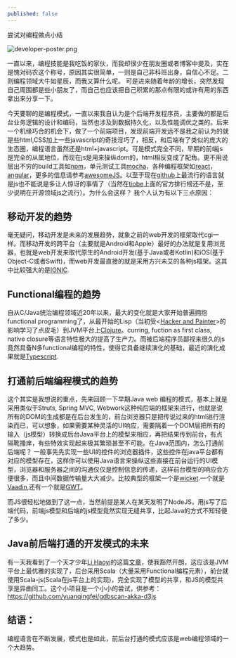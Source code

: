 ```yaml
---
published: false
---
```

尝试对编程做点小结

![developer-poster.png]({{site.baseurl}}/images/developer-poster.png)

一直以来，编程技能是我吃饭的家伙，而我却很少在朋友圈或者博客中提及，实在是愧对码农这个称号，原因其实很简单，一则是自己非科班出身，自信心不足。二则编程领域大牛如星辰，而我又算什么呢。 可是进来随着年龄的增长，突然发现自己周围都是些小朋友了，而自己也应该把自己积累的那点有限的或许有用的东西拿出来分享一下。

今天要聊的是编程模式，一直以来我自认为是个后端开发程序员，主要做的都是后台业务逻辑的设计和编码，当然也涉及到数据持久化，以及性能调优之类的。后来一个机缘巧合的机会下，做了一个前端项目，发现前端开发远不是我之前认为的就是些html,CSS加上一些javascript的奇技淫巧了，相反，和后端有了类似的庞大的生态圈，编程语言虽然还是html+javascript。可是模式完全不同，早期的前端js是完全的从属地位，而现在js是用来操纵dom的，html相反变成了配角。更不用说层出不穷的build工具如[npm](https://www.npmjs.com/)，单元测试工具[mocha](https://mochajs.org/)，各种编程框架如[react](https://reactjs.org/)，[angular](https://angular.io/)，更多的信息请参考[awesomeJS](https://github.com/sorrycc/awesome-javascript)。以至于现在[github](https://github.com/)上最流行的语言就是js也不能说是多让人惊讶的事情了（当然在[tiobe](https://www.tiobe.com/tiobe-index/)上面的官方排行榜还不是，至少说明在开源领域js之流行）。为什么会这样？ 我个人认为有以下三点原因：

## 移动开发的趋势

毫无疑问，移动开发是未来的发展趋势，就象之前的web开发的框架取代cgi一样。而移动开发的跨平台（主要就是Android和Apple）最好的办法就是复用浏览器，也就是web开发来取代原生的Android开发(基于Java或者Kotlin)和iOS(基于Object-C或者Swift)，而web开发最直接的就是采用方兴未艾的各种js框架。这其中比较强大的是[IONIC](https://github.com/ionic-team/ionic).

## Functional编程的趋势

自从C/Java统治编程领域近20年以来，最大的变化就是大家开始普遍拥抱functional programming了，从最开始的Lisp（当初受<[Hacker and Painter](http://www.paulgraham.com/hp.html)>的影响学习了点皮毛）到JVM平台上[Clojure](https://clojure.org/)。curring, fuction as first class, native closure等语言特性极大的提高了生产力。而被后端程序员鄙视来很久的js竟然具备N多functional编程的特性，使得它具备继续演化的基础，最近的演化成果就是[Typescript](https://www.typescriptlang.org/).

## 打通前后端编程模式的趋势

这个其实是我想说的重点，先来回顾一下早期Java web 编程的模式，基本上就是采用类似于Struts, Spring MVC, Webwork这种纯后端的框架来进行，也就是说所有的DOM的生成都是在后台发生的，前台浏览器只是把传说过来的html进行渲染而已，可以想象，如果需要某种灵活的UI响应，需要隔着一个DOM层把所有的输入（js模型）转换成后台Java平台上的模型来相应，再把结果传到前台，有点隔靴搔痒，有些特效实现起来极其繁琐甚至不可能。在Java范围内，怎么打通前后端呢？ 一般事先先实现一些UI的控件的浏览器插件，这些控件在java平台都有对应的模型存在，这样你可以使用Java语言来操纵这些直接在前台运行的UI模型，浏览器和服务器之间的沟通仅仅是控制信息的传递，这样前台模型的响应会方便很多，而且中间数据传输量大大减少。比较典型的框架一个是[wicket](https://wicket.apache.org/).一个就是[Vaadin](https://vaadin.com/docs/v10/flow/Overview.html),还有一个就是[GWT](http://www.gwtproject.org/)。

而JS很轻松地做到了这一点，当然前提是某人在某天发明了NodeJS，用js写了后端代码，前端js模型和后端的js模型竟然实现无缝共享，比起Java的方式不知轻便了多少。

## Java前后端打通的开发模式的未来

有一天我看到了一个天才少年[Li Haoyi](http://www.lihaoyi.com/)的这篇[文章](http://www.lihaoyi.com/hands-on-scala-js/)，使我豁然开朗，这应该是JVM平台上最优雅的实现了，后台采用Scala（大量采用Functional编程元素），前台就使用Scala-js(Scala在js平台上的实现)，完全实现了模型的共享，和JS的模型共享是异曲同工。这个小项目是一个小小的尝试，供参考： https://github.com/yuanqingfei/gdbscan-akka-d3js 

## 结语：

编程语言在不断发展，模式也是如此，前后台打通的模式应该是web编程领域的一个大趋势。